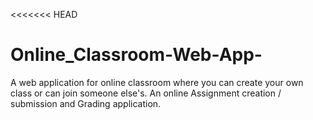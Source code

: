 <<<<<<< HEAD
# Online_Classroom-Web-App-
A web application for online classroom where you can create your own class or can join someone else's. An online Assignment creation / submission and Grading application.

